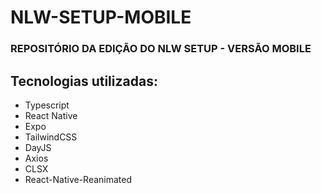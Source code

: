 # NLW-SETUP-MOBILE
### REPOSITÓRIO DA EDIÇÃO DO NLW SETUP - VERSÃO MOBILE

## Tecnologias utilizadas:
- Typescript
- React Native
- Expo
- TailwindCSS
- DayJS
- Axios
- CLSX
- React-Native-Reanimated
